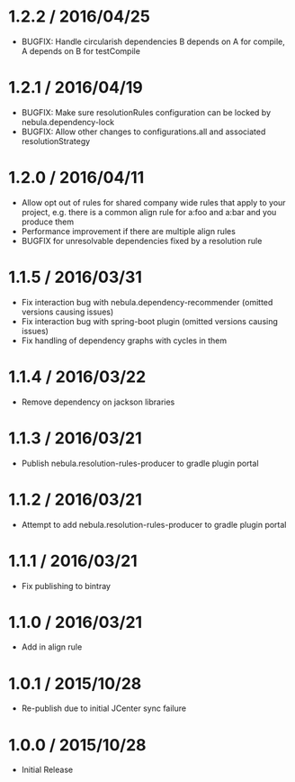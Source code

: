 1.2.2 / 2016/04/25
==================
- BUGFIX: Handle circularish dependencies B depends on A for compile, A depends on B for testCompile

1.2.1 / 2016/04/19
==================
- BUGFIX: Make sure resolutionRules configuration can be locked by nebula.dependency-lock
- BUGFIX: Allow other changes to configurations.all and associated resolutionStrategy

1.2.0 / 2016/04/11
==================
- Allow opt out of rules for shared company wide rules that apply to your project, e.g. there is a common align rule for a:foo and a:bar and you produce them
- Performance improvement if there are multiple align rules
- BUGFIX for unresolvable dependencies fixed by a resolution rule

1.1.5 / 2016/03/31
==================
- Fix interaction bug with nebula.dependency-recommender (omitted versions causing issues)
- Fix interaction bug with spring-boot plugin (omitted versions causing issues)
- Fix handling of dependency graphs with cycles in them

1.1.4 / 2016/03/22
==================
- Remove dependency on jackson libraries

1.1.3 / 2016/03/21
==================
- Publish nebula.resolution-rules-producer to gradle plugin portal

1.1.2 / 2016/03/21
==================
- Attempt to add nebula.resolution-rules-producer to gradle plugin portal

1.1.1 / 2016/03/21
==================
- Fix publishing to bintray

1.1.0 / 2016/03/21
==================
- Add in align rule

1.0.1 / 2015/10/28
==================
- Re-publish due to initial JCenter sync failure

1.0.0 / 2015/10/28
==================
- Initial Release
